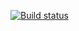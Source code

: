 [![Build status](https://ci.appveyor.com/api/projects/status/2hauhix8i29ab38c/branch/main?svg=true)](https://ci.appveyor.com/project/Yanius27/forms2/branch/main)

